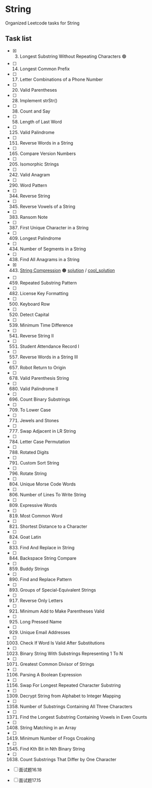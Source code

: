 # String
Organized Leetcode tasks for String

## Task list

- [x] 3. Longest Substring Without Repeating Characters :green_circle:
- [ ] 14. Longest Common Prefix
- [ ] 17. Letter Combinations of a Phone Number
- [ ] 20. Valid Parentheses
- [ ] 28. Implement strStr()
- [ ] 38. Count and Say
- [ ] 58. Length of Last Word
- [ ] 125. Valid Palindrome
- [ ] 151. Reverse Words in a String
- [ ] 165. Compare Version Numbers
- [ ] 205. Isomorphic Strings
- [ ] 242. Valid Anagram
- [ ] 290. Word Pattern
- [ ] 344. Reverse String
- [ ] 345. Reverse Vowels of a String
- [ ] 383. Ransom Note
- [ ] 387. First Unique Character in a String
- [ ] 409. Longest Palindrome
- [ ] 434. Number of Segments in a String
- [ ] 438. Find All Anagrams in a String
- [x] 443. [String Compression](https://leetcode.com/problems/string-compression/) :orange_circle: 
      [solution](https://github.com/XyK0907/for_work/blob/master/LeetCode/String/443_string_compression.py) /
      [cool_solution](https://github.com/XyK0907/for_work/blob/master/LeetCode/String/443_cool_solution.py)
- [ ] 459. Repeated Substring Pattern
- [ ] 482. License Key Formatting
- [ ] 500. Keyboard Row
- [ ] 520. Detect Capital
- [ ] 539. Minimum Time Difference
- [ ] 541. Reverse String II
- [ ] 551. Student Attendance Record I
- [ ] 557. Reverse Words in a String III
- [ ] 657. Robot Return to Origin
- [ ] 678. Valid Parenthesis String
- [ ] 680. Valid Palindrome II
- [ ] 696. Count Binary Substrings
- [ ] 709. To Lower Case
- [ ] 771. Jewels and Stones
- [ ] 777. Swap Adjacent in LR String
- [ ] 784. Letter Case Permutation
- [ ] 788. Rotated Digits
- [ ] 791. Custom Sort String
- [ ] 796. Rotate String
- [ ] 804. Unique Morse Code Words
- [ ] 806. Number of Lines To Write String
- [ ] 809. Expressive Words
- [ ] 819. Most Common Word
- [ ] 821. Shortest Distance to a Character
- [ ] 824. Goat Latin
- [ ] 833. Find And Replace in String
- [ ] 844. Backspace String Compare
- [ ] 859. Buddy Strings
- [ ] 890. Find and Replace Pattern
- [ ] 893. Groups of Special-Equivalent Strings
- [ ] 917. Reverse Only Letters
- [ ] 921. Minimum Add to Make Parentheses Valid
- [ ] 925. Long Pressed Name
- [ ] 929. Unique Email Addresses
- [ ] 1003. Check If Word Is Valid After Substitutions
- [ ] 1023. Binary String With Substrings Representing 1 To N
- [ ] 1071. Greatest Common Divisor of Strings
- [ ] 1106. Parsing A Boolean Expression
- [ ] 1156. Swap For Longest Repeated Character Substring
- [ ] 1309. Decrypt String from Alphabet to Integer Mapping
- [ ] 1358. Number of Substrings Containing All Three Characters
- [ ] 1371. Find the Longest Substring Containing Vowels in Even Counts
- [ ] 1408. String Matching in an Array
- [ ] 1419. Minimum Number of Frogs Croaking
- [ ] 1545. Find Kth Bit in Nth Binary String
- [ ] 1638. Count Substrings That Differ by One Character
- [ ] 面试题16.18
- [ ] 面试题17.15



